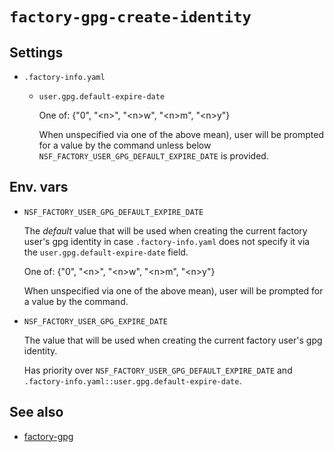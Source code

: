# `factory-gpg-create-identity`

## Settings

 -  `.factory-info.yaml`

     -  `user.gpg.default-expire-date`

        One of: {"0", "\<n\>", "\<n\>w", "\<n\>m", "\<n\>y"}

        When unspecified via one of the above mean), user will
        be prompted for a value by the command unless below
        `NSF_FACTORY_USER_GPG_DEFAULT_EXPIRE_DATE` is provided.

## Env. vars

 -  `NSF_FACTORY_USER_GPG_DEFAULT_EXPIRE_DATE`

    The *default* value that will be used when creating the
    current factory user's gpg identity in case
    `.factory-info.yaml` does not specify it via the
    `user.gpg.default-expire-date` field.

    One of: {"0", "\<n\>", "\<n\>w", "\<n\>m", "\<n\>y"}

    When unspecified via one of the above mean), user will
    be prompted for a value by the command.

 -  `NSF_FACTORY_USER_GPG_EXPIRE_DATE`

    The value that will be used when creating the current factory user's
    gpg identity.

    Has priority over `NSF_FACTORY_USER_GPG_DEFAULT_EXPIRE_DATE`
    and `.factory-info.yaml::user.gpg.default-expire-date`.


## See also

 -  [factory-gpg](./factory-gpg.md)
